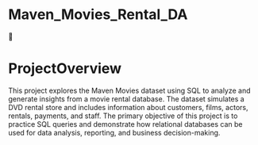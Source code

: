 # Maven_Movies_Rental_DA
📌 <H1>ProjectOverview</H1>

This project explores the Maven Movies dataset using SQL to analyze and generate insights from a movie rental database. The dataset simulates a DVD rental store and includes information about customers, films, actors, rentals, payments, and staff.
The primary objective of this project is to practice SQL queries and demonstrate how relational databases can be used for data analysis, reporting, and business decision-making.
